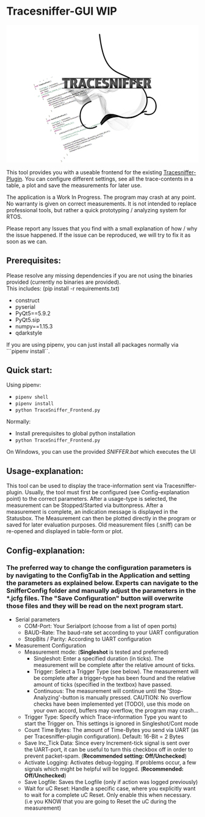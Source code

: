 # Tracesniffer-GUI  WIP
![Tracesniffer-logo](resources/img/TraceSnifferLogo_new.png)

This tool provides you with a useable frontend for the existing [Tracesniffer-Plugin](https://github.com/adler305/Tracesniffer-Plugin).
You can configure different settings, see all the trace-contents in a table, a plot and save the measurements for later use.

The application is a Work In Progress. The program may crash at any point. No warranty is given on
correct measurements. It is not intended to replace professional tools, but rather a quick prototyping / analyzing system for RTOS.

Please report any Issues that you find with a small explanation of how / why the issue happened. If the issue can be reproduced, we will
try to fix it as soon as we can.

## Prerequisites:

Please resolve any missing dependencies if you are not using the binaries provided (currently no binaries are provided).\
This includes: (pip install -r requirements.txt)
* construct
* pyserial
* PyQt5==5.9.2
* PyQt5.sip
* numpy==1.15.3
* qdarkstyle

If you are using pipenv, you can just install all packages normally via ```pipenv install``.

## Quick start:
Using pipenv:
- ```pipenv shell```
- ```pipenv install```
- ```python TraceSniffer_Frontend.py```

Normally:
- Install prerequisites to global python installation
- ```python TraceSniffer_Frontend.py```

On Windows, you can use the provided _SNIFFER.bat_ which executes the UI

## Usage-explanation:

This tool can be used to display the trace-information sent via Tracesniffer-plugin. Usually, the tool must first be configured
(see Config-explanation point) to the correct parameters.
After a usage-type is selected, the measurement can be Stopped/Started via buttonpress.
After a measurement is complete, an indication message is displayed in the Statusbox.
The Measurement can then be plotted directly in the program or saved for later evaluation purposes.
Old measurement files (.sniff) can be re-opened and displayed in table-form or plot.

## Config-explanation:
### The preferred way to change the configuration parameters is by navigating to the ConfigTab in the Application and setting the parameters as explained below. Experts can navigate to the SnifferConfig folder and manually adjust the parameters in the *.jcfg files. The "Save Configuration" button will overwrite those files and they will be read on the next program start.

- Serial parameters
  - COM-Port: Your Serialport (choose from a list of open ports)
  - BAUD-Rate: The baud-rate set according to your UART configuration
  - StopBits / Parity: According to UART configuration
- Measurement Configuration
  - Measurement mode: (**Singleshot** is tested and preferred)
    * Singleshot: Enter a specified duration (in ticks). The measurement will be complete after the relative amount of ticks.
    * Trigger: Select a Trigger Type (see below). The measurement will be complete after a trigger-type has been found and
    the relative amount of ticks (specified in the textbox) have passed.
    * Continuous: The measurement will continue until the 'Stop-Analyzing'-button is manually pressed. CAUTION: No overflow checks
    have been implemented yet (TODO), use this mode on your own accord, buffers may overflow, the program may crash...
  - Trigger Type: Specify which Trace-information Type you want to start the Trigger on. This settings is ignored in Singleshot/Cont mode
  - Count Time Bytes: The amount of Time-Bytes you send via UART (as per Tracesniffer-plugin configuration). Default: 16-Bit = 2 Bytes
  - Save Inc_Tick Data: Since every Increment-tick signal is sent over the UART-port, it can be useful to turn this checkbox off
  in order to prevent packet-spam. (**Recommended setting: Off/Unchecked**)
  - Activate Logging: Activates debug-logging. If problems occur, a few signals which might be helpful will be logged. (**Recommended: Off/Unchecked**)
  - Save Logfile: Saves the Logfile (only if action was logged previously)
  - Wait for uC Reset: Handle a specific case, where you explicitly want to wait for a complete uC Reset. Only enable this when necessary. (i.e you KNOW that you are going to Reset the uC during the measurement)
  
  
